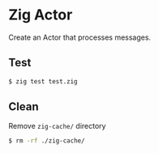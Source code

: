 # Zig Actor

Create an Actor that processes messages.

## Test
```bash
$ zig test test.zig
```

## Clean
Remove `zig-cache/` directory
```bash
$ rm -rf ./zig-cache/
```
